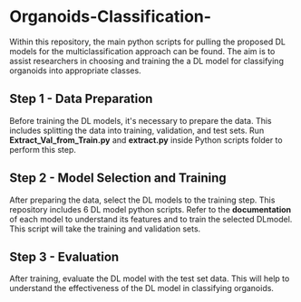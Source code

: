 # Organoids-Classification-

Within this repository, the main python scripts for pulling the proposed DL models for the multiclassification approach can be found. The aim is to assist researchers in choosing and training the a DL model for classifying organoids into appropriate classes.

## Step 1 - Data Preparation
Before training the DL models, it's necessary to prepare the data. This includes splitting the data into training, validation, and test sets. Run **Extract_Val_from_Train.py** and **extract.py** inside Python scripts folder to perform this step.

## Step 2 - Model Selection and Training 
After preparing the data, select the DL models to the training step. This repository includes 6 DL model python scripts. Refer to the **documentation** of each model to understand its features and to train the selected DLmodel. This script will take the training and validation sets.

## Step 3 - Evaluation
After training, evaluate the DL model with the test set data. This will help to understand the effectiveness of the DL model in classifying organoids.

